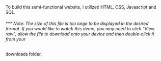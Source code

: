 To build this semi-functional website, I utilized HTML, CSS, Javascript and SQL. 
###### *** Note: The size of this file is too large to be displayed in the desired format. If you would like to watch this demo, you may need to click "View raw", allow the file to download onto your device and then double-click it from your
downloads folder.
